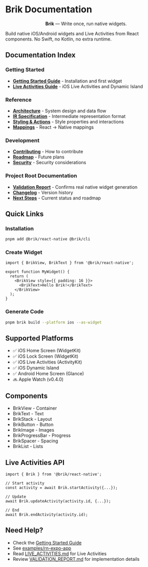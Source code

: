 # Brik Documentation

<p align="center"><strong>Brik</strong> — Write once, run native widgets.</p>

Build native iOS/Android widgets and Live Activities from React components. No Swift, no Kotlin, no extra runtime.

## Documentation Index

### Getting Started
- **[Getting Started Guide](./GETTING_STARTED.md)** - Installation and first widget
- **[Live Activities Guide](./LIVE_ACTIVITIES.md)** - iOS Live Activities and Dynamic Island

### Reference
- **[Architecture](./ARCHITECTURE.md)** - System design and data flow
- **[IR Specification](./IR_SPEC.md)** - Intermediate representation format
- **[Styling & Actions](./STYLING_AND_ACTIONS.md)** - Style properties and interactions
- **[Mappings](./MAPPINGS.md)** - React → Native mappings

### Development
- **[Contributing](./CONTRIBUTING.md)** - How to contribute
- **[Roadmap](./ROADMAP.md)** - Future plans
- **[Security](./SECURITY.md)** - Security considerations

### Project Root Documentation
- **[Validation Report](../VALIDATION_REPORT.md)** - Confirms real native widget generation
- **[Changelog](../CHANGELOG.md)** - Version history
- **[Next Steps](../NEXT_STEPS.md)** - Current status and roadmap

## Quick Links

### Installation
```bash
pnpm add @brik/react-native @brik/cli
```

### Create Widget
```tsx
import { BrikView, BrikText } from '@brik/react-native';

export function MyWidget() {
  return (
    <BrikView style={{ padding: 16 }}>
      <BrikText>Hello Brik!</BrikText>
    </BrikView>
  );
}
```

### Generate Code
```bash
pnpm brik build --platform ios --as-widget
```

## Supported Platforms

- ✅ iOS Home Screen (WidgetKit)
- ✅ iOS Lock Screen (WidgetKit)
- ✅ iOS Live Activities (ActivityKit)
- ✅ iOS Dynamic Island
- ✅ Android Home Screen (Glance)
- 🔜 Apple Watch (v0.4.0)

## Components

- BrikView - Container
- BrikText - Text
- BrikStack - Layout
- BrikButton - Button
- BrikImage - Images
- BrikProgressBar - Progress
- BrikSpacer - Spacing
- BrikList - Lists

## Live Activities API

```tsx
import { Brik } from '@brik/react-native';

// Start activity
const activity = await Brik.startActivity({...});

// Update
await Brik.updateActivity(activity.id, {...});

// End
await Brik.endActivity(activity.id);
```

## Need Help?

- Check the [Getting Started Guide](./GETTING_STARTED.md)
- See [examples/rn-expo-app](../examples/rn-expo-app)
- Read [LIVE_ACTIVITIES.md](./LIVE_ACTIVITIES.md) for Live Activities
- Review [VALIDATION_REPORT.md](../VALIDATION_REPORT.md) for implementation details






